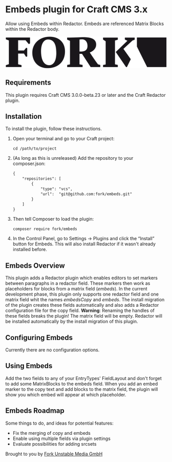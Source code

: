 # Embeds plugin for Craft CMS 3.x

Allow using Embeds within Redactor. Embeds are referenced Matrix Blocks within the Redactor body.

![Screenshot](resources/img/plugin-logo.png)

## Requirements

This plugin requires Craft CMS 3.0.0-beta.23 or later and the Craft Redactor plugin.

## Installation

To install the plugin, follow these instructions.

1. Open your terminal and go to your Craft project:
    ```
    cd /path/to/project
    ```
2. (As long as this is unreleased) Add the repository to your composer.json:
    ```
    {
        "repositories": [
            {
                "type": "vcs",
                "url":  "git@github.com:fork/embeds.git"
            }
        ]
    }
    ```
3. Then tell Composer to load the plugin:
    ```
    composer require fork/embeds
    ```
4. In the Control Panel, go to Settings → Plugins and click the “Install” button for Embeds. This will also install
Redactor if it wasn't already installed before.

## Embeds Overview

This plugin adds a Redactor plugin which enables editors to set markers between paragraphs in a redactor field. These
markers then work as placeholders for blocks from a matrix field (_embeds_). In the current development phase, this
plugin only supports one redactor field and one matrix field whit the names _embedsCopy_ and _embeds_. The install
migration of the plugin creates these fields automatically and also adds a Redactor configuration file for the copy
field. **Warning**: Renaming the handles of these fields breaks the plugin! The matrix field will be empty. Redactor
will be installed automatically by the install migration of this plugin.

## Configuring Embeds

Currently there are no configuration options.

## Using Embeds

Add the two fields to any of your EntryTypes' FieldLayout and don't forget to add some MatrixBlocks to the embeds field.
When you add an embed marker to the copy text and add blocks to the matrix field, the plugin will show you which embed
will appear at which placeholder.

## Embeds Roadmap

Some things to do, and ideas for potential features:

* Fix the merging of copy and embeds
* Enable using multiple fields via plugin settings
* Evaluate possibilities for adding srcsets

Brought to you by [Fork Unstable Media GmbH](https://fork.de)
